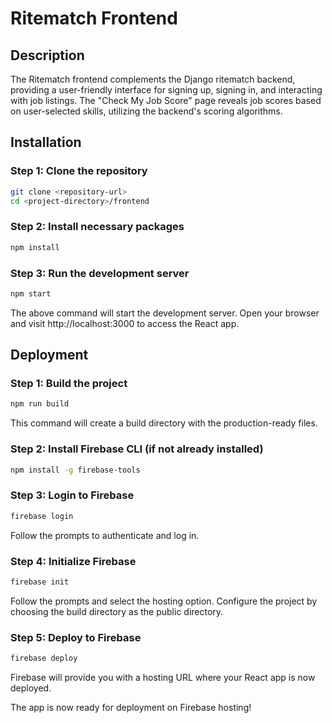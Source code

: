 # Ritematch Frontend

## Description

The Ritematch frontend complements the Django ritematch backend, providing a user-friendly interface for signing up, signing in, and interacting with job listings. The "Check My Job Score" page reveals job scores based on user-selected skills, utilizing the backend's scoring algorithms.

## Installation

### Step 1: Clone the repository

```bash
git clone <repository-url>
cd <project-directory>/frontend
```

### Step 2: Install necessary packages

```bash
npm install
```

### Step 3: Run the development server

```bash
npm start
```
The above command will start the development server. Open your browser and visit http://localhost:3000 to access the React app.

## Deployment

### Step 1: Build the project

```bash
npm run build
```
This command will create a build directory with the production-ready files.

### Step 2: Install Firebase CLI (if not already installed)

```bash
npm install -g firebase-tools
```

### Step 3: Login to Firebase

```bash
firebase login
```
Follow the prompts to authenticate and log in.

### Step 4: Initialize Firebase

```bash
firebase init
```
Follow the prompts and select the hosting option. Configure the project by choosing the build directory as the public directory.

### Step 5: Deploy to Firebase

```bash
firebase deploy
```
Firebase will provide you with a hosting URL where your React app is now deployed.

The app is now ready for deployment on Firebase hosting!
